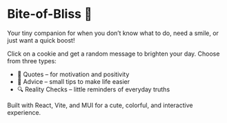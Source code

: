 # Bite-of-Bliss 🍪

Your tiny companion for when you don’t know what to do, need a smile, or just want a quick boost!  

Click on a cookie and get a random message to brighten your day. Choose from three types:  
- 💌 Quotes – for motivation and positivity  
- 🌟 Advice – small tips to make life easier  
- 🔍 Reality Checks – little reminders of everyday truths  

Built with React, Vite, and MUI for a cute, colorful, and interactive experience.
